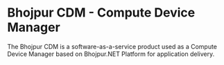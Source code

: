 # Bhojpur CDM - Compute Device Manager
The Bhojpur CDM is a software-as-a-service product used as a Compute Device Manager based on Bhojpur.NET Platform for application delivery.
